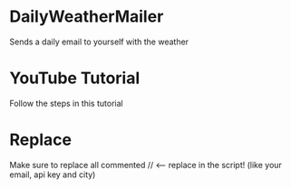 # DailyWeatherMailer
Sends a daily email to yourself with the weather

# YouTube Tutorial
Follow the steps in this tutorial

# Replace
Make sure to replace all commented // <-- replace in the script! (like your email, api key and city)
